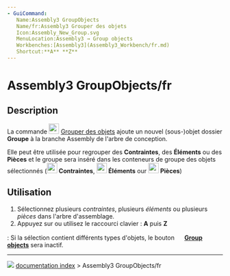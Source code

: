 ```yaml
---
- GuiCommand:
   Name:Assembly3 GroupObjects
   Name/fr:Assembly3 Grouper des objets
   Icon:Assembly_New_Group.svg
   MenuLocation:Assembly3 → Group objects
   Workbenches:[Assembly3](Assembly3_Workbench/fr.md)
   Shortcut:**A** **Z**
---
```


# Assembly3 GroupObjects/fr

## Description

La commande <img alt="" src=images/Assembly_New_Group.svg  style="width:24px;"> [Grouper des objets](Assembly3_GroupObjects/fr.md) ajoute un nouvel (sous-)objet dossier **Groupe** à la branche Assembly de l\'arbre de conception.

Elle peut être utilisée pour regrouper des **Contraintes**, des **Éléments** ou des **Pièces** et le groupe sera inséré dans les conteneurs de groupe des objets sélectionnés (<img alt="" src=images/Assembly_Assembly_Constraints_Tree.svg  style="width:24px;"> **Contraintes**, <img alt="" src=images/Assembly_Assembly_Element_Tree.svg  style="width:24px;"> **Éléments** our <img alt="" src=images/Assembly_Assembly_Part_Tree.svg  style="width:24px;"> **Pièces**)

## Utilisation

1.  Sélectionnez plusieurs *contraintes*, plusieurs *éléments* ou plusieurs *pièces* dans l\'arbre d\'assemblage.
2.  Appuyez sur ou utilisez le raccourci clavier : **A** puis **Z**

:   Si la sélection contient différents types d\'objets, le bouton **<img src="images/Assembly_New_Group.svg" width=16px> [Group objects](Assembly3_GroupObjects/fr.md)** sera inactif.



---
![](images/Button_right.svg) [documentation index](../README.md) > Assembly3 GroupObjects/fr

